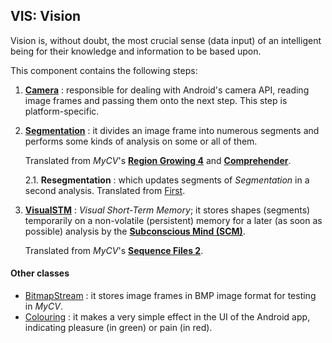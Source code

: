 ## VIS: Vision

Vision is, without doubt, the most crucial sense (data input) of an intelligent being
for their knowledge and information to be based upon.

This component contains the following steps:

1. [**Camera**](camera.cpp) : responsible for dealing with Android's camera API,
   reading image frames and passing them onto the next step. This step is platform-specific.

2. [**Segmentation**](segmentation.cpp) : it divides an image frame into numerous segments
   and performs some kinds of analysis on some or all of them.

   Translated from *MyCV*'s [**Region Growing 4**](
   https://github.com/fulcrum6378/mycv/blob/master/segmentation/region_growing_4.py) and [**Comprehender**](
   https://github.com/fulcrum6378/mycv/blob/master/tracing/comprehender_rg4.py).

   2.1. **Resegmentation** : which updates segments of *Segmentation* in a second analysis.
   Translated from [First](https://github.com/fulcrum6378/mycv/blob/master/resegmentation/first_rg4.py).

3. [**VisualSTM**](visual_stm.cpp) : *Visual Short-Term Memory*; it stores shapes (segments)
   temporarily on a non-volatile (persistent) memory for a later (as soon as possible) analysis by
   the [**Subconscious Mind (SCM)**](../scm).

   Translated from *MyCV*'s [**Sequence Files 2**](
   https://github.com/fulcrum6378/mycv/blob/master/storage/sequence_files_2.py).

#### Other classes

- [BitmapStream](bitmap_stream.h) : it stores image frames in BMP image format for testing in *MyCV*.
- [Colouring](colouring.h) : it makes a very simple effect in the UI of the Android app,
  indicating pleasure (in green) or pain (in red).
